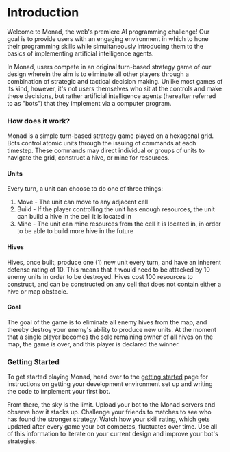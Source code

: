 # Introduction

Welcome to Monad, the web's premiere AI programming challenge! Our goal is to provide users
with an engaging environment in which to hone their programming skills while simultaneously
introducing them to the basics of implementing artificial intelligence agents.

In Monad, users compete in an original turn-based strategy game of our design wherein the aim is to
eliminate all other players through a combination of strategic and tactical decision making.
Unlike most games of its kind, however, it's not users themselves who sit at the controls
and make these decisions, but rather artificial intelligence agents (hereafter referred to as "bots")
that they implement via a computer program.

### How does it work?

Monad is a simple turn-based strategy game played on a hexagonal grid. Bots control
atomic units through the issuing of commands at each timestep. These commands may
direct individual or groups of units to navigate the grid, construct a hive, or
mine for resources.

#### Units

Every turn, a unit can choose to do one of three things:

1. Move - The unit can move to any adjacent cell
2. Build - If the player controlling the unit has enough resources, the unit can build a hive in the
cell it is located in
3. Mine - The unit can mine resources from the cell it is located in, in order to be able to build more
hive in the future

#### Hives

Hives, once built, produce one (1) new unit every turn, and have an inherent defense rating of 10.
This means that it would need to be attacked by 10 enemy units in order to be destroyed. Hives cost 100
resources to construct, and can be constructed on any cell that does not contain either a hive
or map obstacle.

#### Goal

The goal of the game is to eliminate all enemy hives from the map, and thereby destroy your
enemy's ability to produce new units. At the moment that a single player becomes the
sole remaining owner of all hives on the map, the game is over, and this player is
declared the winner.

### Getting Started

To get started playing Monad, head over to the [getting started](../getting-started/README.md) page
for instructions on getting your development environment set up and writing the code
to implement your first bot.

From there, the sky is the limit.
Upload your bot to the Monad servers and observe how it stacks up. Challenge your
friends to matches to see who has found the stronger strategy.
Watch how your skill rating, which
gets updated after every game your bot competes, fluctuates over time. Use all of this information to
iterate on your current design and improve your bot's strategies.
